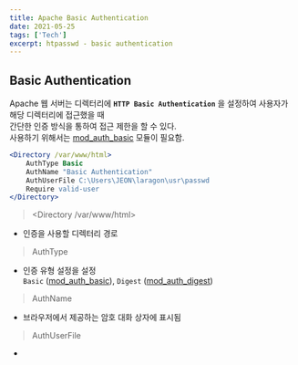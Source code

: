 ```yaml
---
title: Apache Basic Authentication
date: 2021-05-25
tags: ['Tech']
excerpt: htpasswd - basic authentication
---
```


## Basic Authentication

Apache 웹 서버는 디렉터리에 **`HTTP Basic Authentication`** 을 설정하여 사용자가 해당 디렉터리에 접근했을 때   
간단한 인증 방식을 통하여 접근 제한을 할 수 있다.  
사용하기 위해서는 [mod_auth_basic](https://httpd.apache.org/docs/2.4/mod/mod_auth_basic.html) 모듈이 필요함.

```apache
<Directory /var/www/html>
    AuthType Basic
    AuthName "Basic Authentication"
    AuthUserFile C:\Users\JEON\laragon\usr\passwd
    Require valid-user
</Directory>
```

> &lt;Directory /var/www/html&gt;
- 인증을 사용할 디렉터리 경로  
> AuthType
- 인증 유형 설정을 설정  
`Basic` ([mod_auth_basic](https://httpd.apache.org/docs/2.4/mod/mod_auth_basic.html)), `Digest` ([mod_auth_digest](https://httpd.apache.org/docs/2.4/ko/mod/mod_auth_digest.html))  
> AuthName
- 브라우저에서 제공하는 암호 대화 상자에 표시됨  
> AuthUserFile
- 




